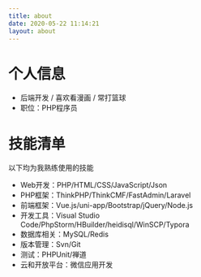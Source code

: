 ```yaml
---
title: about
date: 2020-05-22 11:14:21
layout: about
---
```

# 个人信息

 - 后端开发 / 喜欢看漫画 / 常打篮球
 - 职位：PHP程序员

# 技能清单

以下均为我熟练使用的技能

- Web开发：PHP/HTML/CSS/JavaScript/Json
- PHP框架：ThinkPHP/ThinkCMF/FastAdmin/Laravel
- 前端框架：Vue.js/uni-app/Bootstrap/jQuery/Node.js
- 开发工具：Visual Studio Code/PhpStorm/HBuilder/heidisql/WinSCP/Typora
- 数据库相关：MySQL/Redis
- 版本管理：Svn/Git
- 测试：PHPUnit/禅道
- 云和开放平台：微信应用开发